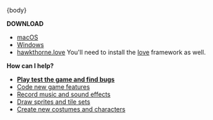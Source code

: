 {body}

**DOWNLOAD**

- [macOS](https://github.com/hawkthorne/hawkthorne-journey/releases/download/v{version}/hawkthorne-osx.zip)
- [Windows](https://github.com/hawkthorne/hawkthorne-journey/releases/download/v{version}/hawkthorne-win-x86.zip)
- [hawkthorne.love](https://github.com/hawkthorne/hawkthorne-journey/releases/download/v{version}/hawkthorne.love)
  You'll need to install the [love](http://love2d.org) framework as well.

**How can I help?**

- [**Play test the game and find bugs**](https://github.com/hawkthorne/hawkthorne-journey/blob/master/CONTRIBUTING.md#playtest)
- [Code new game features](https://github.com/hawkthorne/hawkthorne-journey/blob/master/CONTRIBUTING.md#code)
- [Record music and sound effects](https://github.com/hawkthorne/hawkthorne-journey/blob/master/CONTRIBUTING.md#music-and-sound-effects)
- [Draw sprites and tile sets](https://github.com/hawkthorne/hawkthorne-journey/blob/master/CONTRIBUTING.md#sprites)
- [Create new costumes and characters](https://github.com/hawkthorne/hawkthorne-journey/blob/master/CONTRIBUTING.md#characters-and-costumes)

